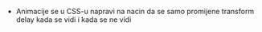 * Animacije se u CSS-u napravi na nacin da se samo promijene transform delay kada se vidi i kada se ne vidi
